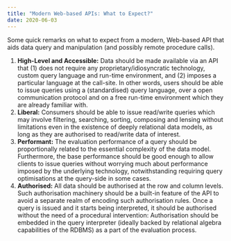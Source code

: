 ```yaml
---
title: "Modern Web-based APIs: What to Expect?"
date: 2020-06-03
---
```


Some quick remarks on what to expect from a modern, Web-based API that aids data
query and manipulation (and possibly remote procedure calls).

<!-- more -->

1. **High-Level and Accessible:** Data should be made available via an API that
   (1) does not require any proprietary/idiosyncratic technology, custom query
   language and run-time environment, and (2) imposes a particular language at
   the call-site. In other words, users should be able to issue queries using a
   (standardised) query language, over a open communication protocol and on a
   free run-time environment which they are already familiar with.
1. **Liberal:** Consumers should be able to issue read/write queries which may
   involve filtering, searching, sorting, composing and lensing without
   limitations even in the existence of deeply relational data models, as long
   as they are authorised to read/write data of interest.
1. **Performant:** The evaluation performance of a query should be
   proportionally related to the essential complexity of the data model.
   Furthermore, the base performance should be good enough to allow clients to
   issue queries without worrying much about performance imposed by the
   underlying technology, notwithstanding requiring query optimisations at the
   query-side in some cases.
1. **Authorised:** All data should be authorised at the row and column levels.
   Such authorisation machinery should be a built-in feature of the API to avoid
   a separate realm of encoding such authorisation rules. Once a query is issued
   and it starts being interpreted, it should be authorised without the need of
   a procedural intervention: Authorisation should be embedded in the query
   interpreter (ideally backed by relational algebra capabilities of the RDBMS)
   as a part of the evaluation process.
